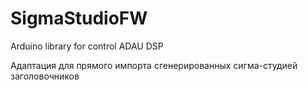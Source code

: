 # SigmaStudioFW
Arduino library for control ADAU DSP

Адаптация для прямого импорта сгенерированных сигма-студией заголовочников
